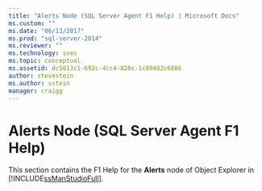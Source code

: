 ```yaml
---
title: "Alerts Node (SQL Server Agent F1 Help) | Microsoft Docs"
ms.custom: ""
ms.date: "06/13/2017"
ms.prod: "sql-server-2014"
ms.reviewer: ""
ms.technology: ssms
ms.topic: conceptual
ms.assetid: dc5013c1-692c-4cc4-820c-1c09482c6886
author: stevestein
ms.author: sstein
manager: craigg
---
```

# Alerts Node (SQL Server Agent F1 Help)
  This section contains the F1 Help for the **Alerts** node of Object Explorer in [!INCLUDE[ssManStudioFull](../../includes/ssmanstudiofull-md.md)].  
  
  
